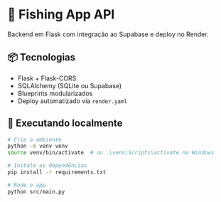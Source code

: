 # 🎣 Fishing App API

Backend em Flask com integração ao Supabase e deploy no Render.

## 📦 Tecnologias

- Flask + Flask-CORS
- SQLAlchemy (SQLite ou Supabase)
- Blueprints modularizados
- Deploy automatizado via `render.yaml`

## 🚀 Executando localmente

```bash
# Crie o ambiente
python -m venv venv
source venv/bin/activate  # ou .\venv\Scripts\activate no Windows

# Instale as dependências
pip install -r requirements.txt

# Rode o app
python src/main.py
